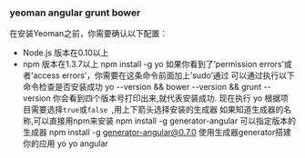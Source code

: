 ### yeoman angular grunt bower
在安装Yeoman之前，你需要确认以下配置：
  * Node.js 版本在0.10以上
  * npm 版本在1.3.7以上
    npm install -g yo
如果你看到了’permission errors’或者’access errors’，你需要在这条命令前面加上’sudo’通过
可以通过执行以下命令检查是否安装成功
    yo --version && bower --version && grunt --version
你会看到四个版本号打印出来,就代表安装成功.
现在执行
    yo
根据项目需要选择`true`或`false `,用上下箭头选择安装的生成器
如果知道生成器的名称,可以直接用npm来安装
     npm install -g generator-angular
可以指定版本的生成器
     npm install -g generator-angular@0.7.0
使用生成器generator搭建你的应用
     yo
    yo angular
    


